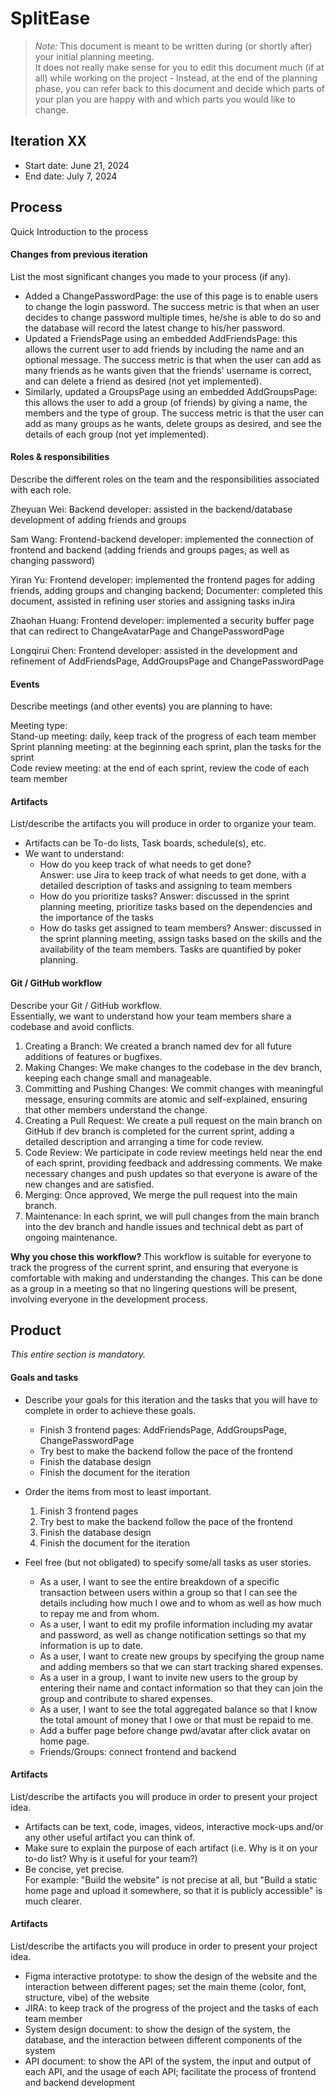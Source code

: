 ﻿# SplitEase

 > _Note:_ This document is meant to be written during (or shortly after) your initial planning meeting.     
 > It does not really make sense for you to edit this document much (if at all) while working on the project - Instead, at the end of the planning phase, you can refer back to this document and decide which parts of your plan you are happy with and which parts you would like to change.


## Iteration XX

 * Start date: June 21, 2024
 * End date: July 7, 2024

## Process

Quick Introduction to the process

#### Changes from previous iteration

List the most significant changes you made to your process (if any).

 * Added a ChangePasswordPage: the use of this page is to enable users to change the login password. The success metric is that when an user decides to change password multiple times, he/she is able to do so and the database will record the latest change to his/her password.
 * Updated a FriendsPage using an embedded AddFriendsPage: this allows the current user to add friends by including the name and an optional message. The success metric is that when the user can add as many friends as he wants given that the friends' username is correct, and can delete a friend as desired (not yet implemented).
 * Similarly, updated a GroupsPage using an embedded AddGroupsPage: this allows the user to add a group (of friends) by giving a name, the members and the type of group. The success metric is that the user can add as many groups as he wants, delete groups as desired, and see the details of each group (not yet implemented).

#### Roles & responsibilities

Describe the different roles on the team and the responsibilities associated with each role.

Zheyuan Wei: 
Backend developer: assisted in the backend/database development of adding friends and groups

Sam Wang: 
Frontend-backend developer: implemented the connection of frontend and backend (adding friends and groups pages, as well as changing password)

Yiran Yu: 
Frontend developer: implemented the frontend pages for adding friends, adding groups and changing backend; 
Documenter: completed this document, assisted in refining user stories and assigning tasks inJira

Zhaohan Huang:
Frontend developer: implemented a security buffer page that can redirect to ChangeAvatarPage and ChangePasswordPage

Longqirui Chen:
Frontend developer: assisted in the development and refinement of AddFriendsPage, AddGroupsPage and ChangePasswordPage




#### Events

Describe meetings (and other events) you are planning to have:

Meeting type:  
Stand-up meeting: daily, keep track of the progress of each team member  
Sprint planning meeting: at the beginning each sprint, plan the tasks for the sprint  
Code review meeting: at the end of each sprint, review the code of each team member

#### Artifacts

List/describe the artifacts you will produce in order to organize your team.       

 * Artifacts can be To-do lists, Task boards, schedule(s), etc.
 * We want to understand:
   * How do you keep track of what needs to get done?  
   Answer: use Jira to keep track of what needs to get done, with a detailed description of tasks and assigning to team members
   * How do you prioritize tasks?
   Answer: discussed in the sprint planning meeting, prioritize tasks based on the dependencies and the importance of the tasks
   * How do tasks get assigned to team members?
   Answer: discussed in the sprint planning meeting, assign tasks based on the skills and the availability of the team members. Tasks are quantified by poker planning.

#### Git / GitHub workflow

Describe your Git / GitHub workflow.     
Essentially, we want to understand how your team members share a codebase and avoid conflicts.

   1.	Creating a Branch: We created a branch named dev for all future additions of features or bugfixes.
   2.	Making Changes: We make changes to the codebase in the dev branch, keeping each change small and manageable.
   3.	Committing and Pushing Changes: We commit changes with meaningful message, ensuring commits are atomic and self-explained, ensuring that other members understand the change.
   4.	Creating a Pull Request: We create a pull request on the main branch on GitHub if dev branch is completed for the current sprint, adding a detailed description and arranging a time for code review.
   5.	Code Review: We participate in code review meetings held near the end of each sprint, providing feedback and addressing comments. We make necessary changes and push updates so that everyone is aware of the new changes and are satisfied.
   6.	Merging: Once approved, We merge the pull request into the main branch.
   7.	Maintenance: In each sprint, we will pull changes from the main branch into the dev branch and handle issues and technical debt as part of ongoing maintenance.

**Why you chose this workflow?**
This workflow is suitable for everyone to track the progress of the current sprint, and ensuring that everyone is comfortable with making and understanding the changes. This can be done as a group in a meeting so that no lingering questions will be present, involving everyone in the development process.   


## Product

_This entire section is mandatory._


#### Goals and tasks

* Describe your goals for this iteration and the tasks that you will have to complete in order to achieve these goals.
  * Finish 3 frontend pages: AddFriendsPage, AddGroupsPage, ChangePasswordPage
  * Try best to make the backend follow the pace of the frontend
  * Finish the database design
  * Finish the document for the iteration

* Order the items from most to least important.
  1. Finish 3 frontend pages
  2. Try best to make the backend follow the pace of the frontend
  3. Finish the database design
  4. Finish the document for the iteration

* Feel free (but not obligated) to specify some/all tasks as user stories.
  * As a user, I want to see the entire breakdown of a specific transaction between users within a group so that I can see the details including how much I owe and to whom as well as how much to repay me and from whom.
  * As a user, I want to edit my profile information including my avatar and password, as well as change notification settings so that my information is up to date.
  * As a user, I want to create new groups by specifying the group name and adding members so that we can start tracking shared expenses.
  * As a user in a group, I want to invite new users to the group by entering their name and contact information so that they can join the group and contribute to shared expenses.
  * As a user, I want to see the total aggregated balance so that I know the total amount of money that I owe or that must be repaid to me.
  * Add a buffer page before change pwd/avatar after click avatar on home page.
  * Friends/Groups: connect frontend and backend

#### Artifacts

List/describe the artifacts you will produce in order to present your project idea.

 * Artifacts can be text, code, images, videos, interactive mock-ups and/or any other useful artifact you can think of.
 * Make sure to explain the purpose of each artifact (i.e. Why is it on your to-do list? Why is it useful for your team?)
 * Be concise, yet precise.         
   For example: "Build the website" is not precise at all, but "Build a static home page and upload it somewhere, so that it is publicly accessible" is much clearer.
   
#### Artifacts

List/describe the artifacts you will produce in order to present your project idea.

* Figma interactive prototype: to show the design of the website and the interaction between different pages; set the main theme (color, font, structure, vibe) of the website
* JIRA: to keep track of the progress of the project and the tasks of each team member
* System design document: to show the design of the system, the database, and the interaction between different components of the system
* API document: to show the API of the system, the input and output of each API, and the usage of each API; facilitate the process of frontend and backend development



